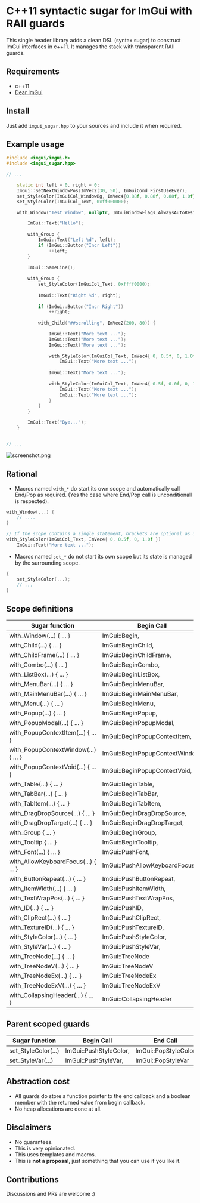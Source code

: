 # C++11 syntactic sugar for ImGui with RAII guards

This single header library adds a clean DSL (syntax sugar) to
construct ImGui interfaces in c++11. It manages the stack with transparent
RAII guards.

## Requirements

* c++11
* [Dear ImGui](https://github.com/ocornut/imgui)

## Install

Just add `imgui_sugar.hpp` to your sources and include it when required.

## Example usage

```cpp
#include <imgui/imgui.h>
#include <imgui_sugar.hpp>

// ...

    static int left = 0, right = 0;
    ImGui::SetNextWindowPos(ImVec2(30, 50), ImGuiCond_FirstUseEver);
    set_StyleColor(ImGuiCol_WindowBg, ImVec4{0.88f, 0.88f, 0.88f, 1.0f});        
    set_StyleColor(ImGuiCol_Text, 0xff000000);

    with_Window("Test Window", nullptr, ImGuiWindowFlags_AlwaysAutoResize) {

        ImGui::Text("Hello");
        
        with_Group {
            ImGui::Text("Left %d", left);
            if (ImGui::Button("Incr Left"))
                ++left;
        }
        
        ImGui::SameLine();
        
        with_Group {
            set_StyleColor(ImGuiCol_Text, 0xffff0000);
        
            ImGui::Text("Right %d", right);
        
            if (ImGui::Button("Incr Right"))
                ++right;
        
            with_Child("##scrolling", ImVec2(200, 80)) {

                ImGui::Text("More text ...");
                ImGui::Text("More text ...");
                ImGui::Text("More text ...");
                
                with_StyleColor(ImGuiCol_Text, ImVec4{ 0, 0.5f, 0, 1.0f })
                    ImGui::Text("More text ...");
                
                ImGui::Text("More text ...");
                
                with_StyleColor(ImGuiCol_Text, ImVec4{ 0.5f, 0.0f, 0, 1.0f }) {
                    ImGui::Text("More text ...");
                    ImGui::Text("More text ...");
                }
            }
        }

        ImGui::Text("Bye...");
    }    


// ...

```

![screenshot.png](screenshot.png)

## Rational

* Macros named `with_*` do start its own scope and automatically call End/Pop as required. (Yes the case where End/Pop call is unconditionall is respected).

```cpp
with_Window(...) { 
    // ....
}

// If the scope contains a single statement, brackets are optional as usual.
with_StyleColor(ImGuiCol_Text, ImVec4{ 0, 0.5f, 0, 1.0f })
    ImGui::Text("More text ...");

```

* Macros named `set_*` do not start its own scope but its state is managed by the surrounding scope.

```cpp
{
    set_StyleColor(...);
    // ...
}

```


## Scope definitions 

Sugar function                |Begin Call               |End Call |
| --- | --- | --- |
|with_Window(...) { ... }             |ImGui::Begin,                   |ImGui::End |               
|with_Child(...) { ... }              |ImGui::BeginChild,              |ImGui::EndChild |          
|with_ChildFrame(...) { ... }         |ImGui::BeginChildFrame,         |ImGui::EndChildFrame |     
|with_Combo(...) { ... }              |ImGui::BeginCombo,              |ImGui::EndCombo |          
|with_ListBox(...) { ... }            |ImGui::BeginListBox,            |ImGui::EndListBox |        
|with_MenuBar(...) { ... }            |ImGui::BeginMenuBar,            |ImGui::EndMenuBar |        
|with_MainMenuBar(...) { ... }        |ImGui::BeginMainMenuBar,        |ImGui::EndMainMenuBar |    
|with_Menu(...) { ... }               |ImGui::BeginMenu,               |ImGui::EndMenu |           
|with_Popup(...) { ... }              |ImGui::BeginPopup,              |ImGui::EndPopup |          
|with_PopupModal(...) { ... }         |ImGui::BeginPopupModal,         |ImGui::EndPopup |          
|with_PopupContextItem(...) { ... }   |ImGui::BeginPopupContextItem,   |ImGui::EndPopup |          
|with_PopupContextWindow(...) { ... } |ImGui::BeginPopupContextWindow, |ImGui::EndPopup |          
|with_PopupContextVoid(...) { ... }   |ImGui::BeginPopupContextVoid,   |ImGui::EndPopup |          
|with_Table(...) { ... }              |ImGui::BeginTable,              |ImGui::EndTable |          
|with_TabBar(...) { ... }             |ImGui::BeginTabBar,             |ImGui::EndTabBar |         
|with_TabItem(...) { ... }            |ImGui::BeginTabItem,            |ImGui::EndTabItem |        
|with_DragDropSource(...) { ... }     |ImGui::BeginDragDropSource,     |ImGui::EndDragDropSource | 
|with_DragDropTarget(...) { ... }     |ImGui::BeginDragDropTarget,     |ImGui::EndDragDropTarget | 
|with_Group { ... }                   |ImGui::BeginGroup,              |ImGui::EndGroup |
|with_Tooltip { ... }                 |ImGui::BeginTooltip,            |ImGui::EndTooltip |
|with_Font(...) { ... }               |ImGui::PushFont,                |ImGui::PopFont |               
|with_AllowKeyboardFocus(...) { ... } |ImGui::PushAllowKeyboardFocus,  |ImGui::PopAllowKeyboardFocus | 
|with_ButtonRepeat(...) { ... }       |ImGui::PushButtonRepeat,        |ImGui::PopButtonRepeat |       
|with_ItemWidth(...) { ... }          |ImGui::PushItemWidth,           |ImGui::PopItemWidth |          
|with_TextWrapPos(...) { ... }        |ImGui::PushTextWrapPos,         |ImGui::PopTextWrapPos |        
|with_ID(...) { ... }                 |ImGui::PushID,                  |ImGui::PopID |                 
|with_ClipRect(...) { ... }           |ImGui::PushClipRect,            |ImGui::PopClipRect |           
|with_TextureID(...) { ... }          |ImGui::PushTextureID,           |ImGui::PopTextureID |          
|with_StyleColor(...) { ... }         |ImGui::PushStyleColor,          |ImGui::PopStyleColor |           
|with_StyleVar(...) { ... }           |ImGui::PushStyleVar,            |ImGui::PopStyleVar |          
|with_TreeNode(...) { ... }           |ImGui::TreeNode                 |ImGui::TreePop |
|with_TreeNodeV(...) { ... }          |ImGui::TreeNodeV                |ImGui::TreePop |
|with_TreeNodeEx(...) { ... }         |ImGui::TreeNodeEx               |ImGui::TreePop |
|with_TreeNodeExV(...) { ... }        |ImGui::TreeNodeExV              |ImGui::TreePop |
|with_CollapsingHeader(...) { ... }   |ImGui::CollapsingHeader         | |           

## Parent scoped guards 

Sugar function |Begin Call |End Call |
| --- | --- | --- |
|set_StyleColor(...) |ImGui::PushStyleColor, |ImGui::PopStyleColor |           
|set_StyleVar(...)   |ImGui::PushStyleVar,   |ImGui::PopStyleVar |          

## Abstraction cost

* All guards do store a function pointer to the end callback and a boolean member with the returned value from begin callback.
* No heap allocations are done at all.

## Disclaimers

* No guarantees.
* This is very opinionated.
* This uses templates and macros.
* This is **not a proposal**, just something that you can use if you like it.

## Contributions

Discussions and PRs are welcome :)